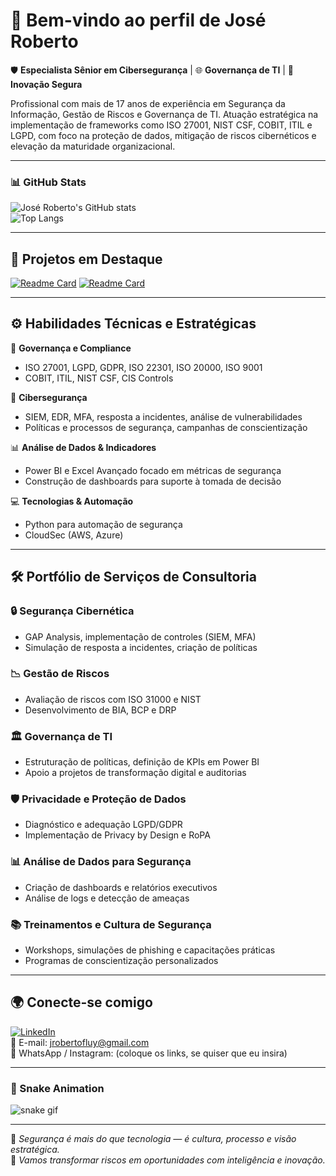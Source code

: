 # 👋 Bem-vindo ao perfil de **José Roberto**

🛡️ **Especialista Sênior em Cibersegurança** | 🌐 **Governança de TI** | 🚀 **Inovação Segura**

Profissional com mais de 17 anos de experiência em Segurança da Informação, Gestão de Riscos e Governança de TI. Atuação estratégica na implementação de frameworks como ISO 27001, NIST CSF, COBIT, ITIL e LGPD, com foco na proteção de dados, mitigação de riscos cibernéticos e elevação da maturidade organizacional.

---

### 📊 GitHub Stats

![José Roberto's GitHub stats](https://github-readme-stats.vercel.app/api?username=JRobertoFluy&show_icons=true&theme=gruvbox_light)  
![Top Langs](https://github-readme-stats.vercel.app/api/top-langs/?username=JRobertoFluy&layout=compact)

---

## 🧩 **Projetos em Destaque**

[![Readme Card](https://github-readme-stats.vercel.app/api/pin/?username=JRobertoFluy&repo=Projeto_ISO27001&theme=ayu-mirage)](https://github.com/JRobertoFluy/Projeto_ISO27001)
[![Readme Card](https://github-readme-stats.vercel.app/api/pin/?username=JRobertoFluy&repo=Projeto_ISO27001&theme=ayu-mirage)](https://github.com/JRobertoFluy/Projeto_ISO27001)

---

## ⚙️ **Habilidades Técnicas e Estratégicas**

🔐 **Governança e Compliance**  
- ISO 27001, LGPD, GDPR, ISO 22301, ISO 20000, ISO 9001  
- COBIT, ITIL, NIST CSF, CIS Controls  

🧠 **Cibersegurança**  
- SIEM, EDR, MFA, resposta a incidentes, análise de vulnerabilidades  
- Políticas e processos de segurança, campanhas de conscientização  

📊 **Análise de Dados & Indicadores**  
- Power BI e Excel Avançado focado em métricas de segurança  
- Construção de dashboards para suporte à tomada de decisão  

💻 **Tecnologias & Automação**  
- Python para automação de segurança  
- CloudSec (AWS, Azure)

---

## 🛠️ **Portfólio de Serviços de Consultoria**

### 🔒 Segurança Cibernética
- GAP Analysis, implementação de controles (SIEM, MFA)
- Simulação de resposta a incidentes, criação de políticas

### 📉 Gestão de Riscos
- Avaliação de riscos com ISO 31000 e NIST
- Desenvolvimento de BIA, BCP e DRP

### 🏛️ Governança de TI
- Estruturação de políticas, definição de KPIs em Power BI
- Apoio a projetos de transformação digital e auditorias

### 🛡️ Privacidade e Proteção de Dados
- Diagnóstico e adequação LGPD/GDPR
- Implementação de Privacy by Design e RoPA

### 📊 Análise de Dados para Segurança
- Criação de dashboards e relatórios executivos
- Análise de logs e detecção de ameaças

### 📚 Treinamentos e Cultura de Segurança
- Workshops, simulações de phishing e capacitações práticas
- Programas de conscientização personalizados

---

## 🌍 Conecte-se comigo

[![LinkedIn](https://img.shields.io/badge/-LinkedIn-blue?style=flat&logo=linkedin)](https://www.linkedin.com/in/jrobertofluy)  
📧 E-mail: jrobertofluy@gmail.com  
📱 WhatsApp / Instagram: (coloque os links, se quiser que eu insira)

---

### 🐍 Snake Animation

![snake gif](https://github.com/JRobertoFluy/JRobertoFluy/blob/output/github-contribution-grid-snake.svg)

---


🔐 *Segurança é mais do que tecnologia — é cultura, processo e visão estratégica.*  
💼 *Vamos transformar riscos em oportunidades com inteligência e inovação.*

